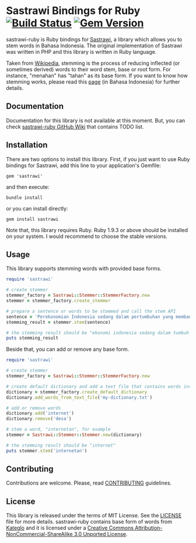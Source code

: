 # Sastrawi Bindings for Ruby [![Build Status](https://travis-ci.org/meisyal/sastrawi-ruby.svg?branch=master)](https://travis-ci.org/meisyal/sastrawi-ruby) [![Gem Version](https://badge.fury.io/rb/sastrawi.svg)](https://badge.fury.io/rb/sastrawi)

sastrawi-ruby is Ruby bindings for [Sastrawi][sastrawi], a library which allows you
to stem words in Bahasa Indonesia. The original implementation of Sastrawi was
written in PHP and this library is written in Ruby language.

Taken from [Wikipedia][stemmingwiki], stemming is the process of reducing
inflected (or sometimes derived) words to their word stem, base or root form.
For instance, "menahan" has "tahan" as its base form. If you want to know how
stemming works, please read this [page][howstemmingworks] (in Bahasa Indonesia)
for further details.

## Documentation

Documentation for this library is not available at this moment. But, you can
check [sastrawi-ruby GitHub Wiki][documentation] that contains TODO list.

## Installation

There are two options to install this library. First, if you just want to use
Ruby bindings for Sastrawi, add this line to your application's Gemfile:

    gem 'sastrawi'

and then execute:

    bundle install

or you can install directly:

    gem install sastrawi

Note that, this library requires Ruby. Ruby 1.9.3 or above should be installed
on your system. I would recommend to choose the stable versions.

## Usage

This library supports stemming words with provided base forms.

```ruby
require 'sastrawi'

# create stemmer
stemmer_factory = Sastrawi::Stemmer::StemmerFactory.new
stemmer = stemmer_factory.create_stemmer

# prepare a sentence or words to be stemmed and call the stem API
sentence = 'Perekonomian Indonesia sedang dalam pertumbuhan yang membanggakan.'
stemming_result = stemmer.stem(sentence)

# the stemming result should be "ekonomi indonesia sedang dalam tumbuh yang bangga"
puts stemming_result
```

Beside that, you can add or remove any base form.

```ruby
require 'sastrawi'

# create stemmer
stemmer_factory = Sastrawi::Stemmer::StemmerFactory.new

# create default dictionary and add a text file that contains words into it
dictionary = stemmer_factory.create_default_dictionary
dictionary.add_words_from_text_file('my-dictionary.txt')

# add or remove words
dictionary.add('internet')
dictionary.remove('desa')

# stem a word, "internetan", for example
stemmer = Sastrawi::Stemmer::Stemmer.new(dictionary)

# the stemming result should be "internet"
puts stemmer.stem('internetan')
```

## Contributing

Contributions are welcome. Please, read [CONTRIBUTING][contributing]
guidelines.

## License

This library is released under the terms of MIT License. See the
[LICENSE][license] file for more details. sastrawi-ruby contains base form of
words from [Kateglo][kateglo] and it is licensed under a [Creative Commons
Attribution-NonCommercial-ShareAlike 3.0 Unported License][kateglolicense].

[sastrawi]: https://github.com/sastrawi/sastrawi
[stemmingwiki]: https://en.wikipedia.org/wiki/Stemming
[howstemmingworks]: https://github.com/sastrawi/sastrawi/wiki/Stemming-Bahasa-Indonesia
[documentation]: https://github.com/meisyal/sastrawi-ruby/wiki
[contributing]: https://github.com/meisyal/sastrawi-ruby/blob/master/CONTRIBUTING.md
[license]: https://github.com/meisyal/sastrawi-ruby/blob/master/LICENSE.txt
[kateglo]: http://kateglo.com
[kateglolicense]: https://creativecommons.org/licenses/by-nc-sa/3.0/
